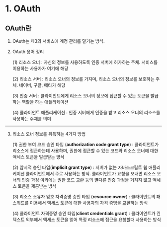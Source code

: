 # 1. OAuth

## OAuth란

1. OAuth는 제3의 서비스에 계정 관리를 맡기는 방식. 
2. OAuth 용어 정리

    (1) 리소스 오너 : 자신의 정보를 사용하도록 인증 서버에 허가하는 주체. 서비스를 이용하는 사용자가 여기에 해당    
    
    (2) 리소스 서버 : 리소스 오너의 정보를 가지며, 리소스 오너의 정보를 보호하는 주체. 네이버, 구글, 메타가 해당
    
    (3) 인증 서버 : 클라이언트에게 리소스 오너의 정보에 접근할 수 있는 토큰을 발급하는 역할을 하는 애플리케이션
    
    (4) 클라이언트 애플리케이션 : 인증 서버에게 인증을 받고 리소스 오너의 리소스를 사용하는 주체를 의미
   


------- 
3. 리소스 오너 정보를 취득하는 4가지 방법

    (1) 권한 부여 코드 승인 타입 (**authorization code grant type**) : 클라이언트가 리소스에 접근하는데 사용하며, 권한에 접근할 수 있는 코드와 리소스 오너에 대한
    액세스 토큰을 발급받는 방식     
    
    (2) 암시적 승인 타입(**implicit grant type**) : 서버가 없는 자바스크립트 웹 애플리케이션 클라이언트에서 주로 사용하는 방식. 클라이언트가 요청을 보내면 리소스 오너의
    인증 과정 이외에는 권한 코드 교환 등의 별다른 인증 과정을 거치지 않고 액세스 토큰을 제공받는 방식
    
    (3) 리소스 소유자 암호 자격증명 승인 타입 (**resource owner**) : 클라이언트의 패스워드를 이용해서 액세스 토큰에 대한 사용자의 자격 증명을 교환하는 방식
    
    (4) 클라이언트 자격증명 승인 타입(**client credentials grant**) : 클라이언트가 컨텍스트 외부에서 액세스 토큰을 얻어 특정 리소스에 접근을 요청할때
    사용하는 방식
    
